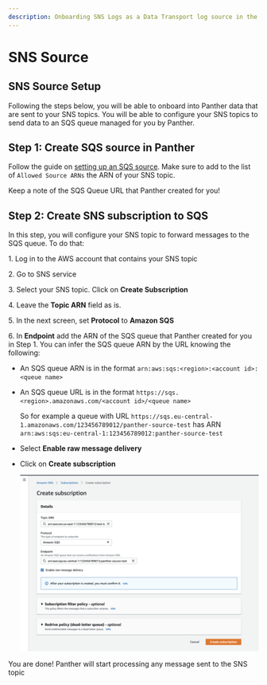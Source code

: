 ```yaml
---
description: Onboarding SNS Logs as a Data Transport log source in the Panther Console
---
```


# SNS Source

## SNS Source Setup

Following the steps below, you will be able to onboard into Panther data that are sent to your SNS topics. You will be able to configure your SNS topics to send data to an SQS queue managed for you by Panther.

## Step 1: Create SQS source in Panther

Follow the guide on [setting up an SQS source](./). Make sure to add to the list of `Allowed Source ARNs` the ARN of your SNS topic.

Keep a note of the SQS Queue URL that Panther created for you!

## Step 2: Create SNS subscription to SQS

In this step, you will configure your SNS topic to forward messages to the SQS queue. To do that:&#x20;

1\. Log in to the AWS account that contains your SNS topic&#x20;

2\. Go to SNS service&#x20;

3\. Select your SNS topic. Click on **Create Subscription**&#x20;

4\. Leave the **Topic ARN** field as is.&#x20;

5\. In the next screen, set **Protocol** to **Amazon SQS**&#x20;

6\. In **Endpoint** add the ARN of the SQS queue that Panther created for you in Step 1. You can infer the SQS queue ARN by the URL knowing the following:

* An SQS queue ARN is in the format `arn:aws:sqs:<region>:<account id>:<queue name>`&#x20;
*   An SQS queue URL is in the format `https://sqs.<region>.amazonaws.com/<account id>/<queue name>`

    So for example a queue with URL `https://sqs.eu-central-1.amazonaws.com/123456789012/panther-source-test` has ARN `arn:aws:sqs:eu-central-1:123456789012:panther-source-test`
* Select **Enable raw message delivery**
*   Click on **Create subscription**

    ![](<../../../../../.gitbook/assets/sns-page1 (5) (5) (7) (8) (1) (1) (3) (1) (1) (1) (1) (6).png>)

You are done! Panther will start processing any message sent to the SNS topic
